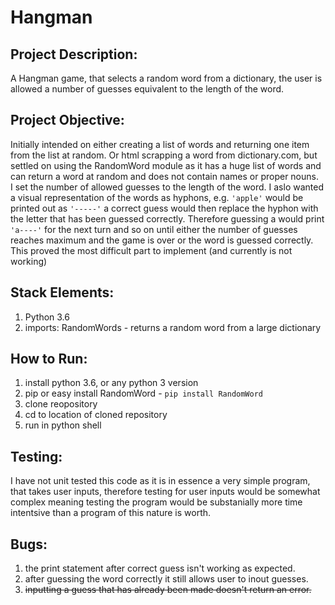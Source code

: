 # Hangman

## Project Description:
A Hangman game, that selects a random word from a dictionary, the user is allowed a number of guesses equivalent to the length of the word. 

## Project Objective:
Initially intended on either creating a list of words and returning one item from the list at random. Or html scrapping a word from dictionary.com, but settled on using the RandomWord module as it has a huge list of words and can return a word at random and does not contain names or proper nouns.  
I set the number of allowed guesses to the length of the word. I aslo wanted a visual representation of the words as hyphons, e.g. `'apple'` would be printed out as `'-----'` a correct guess would then replace the hyphon with the letter that has been guessed correctly. Therefore guessing a would print `'a----'` for the next turn and so on until either the number of guesses reaches maximum and the game is over or the word is guessed correctly. This proved the most difficult part to implement (and currently is not working)


## Stack Elements:
1. Python 3.6 
2. imports: RandomWords - returns a random word from a large dictionary
  

## How to Run:
1. install python 3.6, or any python 3 version
2. pip or easy install RandomWord - `pip install RandomWord`
3. clone reopository
4. cd to location of cloned repository
5. run in python shell

## Testing:
I have not unit tested this code as it is in essence a very simple program, that takes user inputs, therefore testing for user inputs would be somewhat complex meaning testing the program would be substanially more time intentsive than a program of this nature is worth. 

## Bugs:
1. the print statement after correct guess isn't working as expected.
2. after guessing the word correctly it still allows user to inout guesses.
3. ~~inputting a guess that has already been made doesn't return an error.~~

